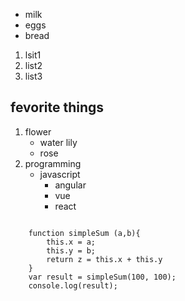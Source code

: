 + milk
+ eggs
+ bread


1. lsit1
1. list2
1. list3

## fevorite things
1. flower
    * water lily
    * rose
1. programming
    * javascript
        * angular
        * vue
        * react
        
```codeblocks

    function simpleSum (a,b){
        this.x = a;
        this.y = b;
        return z = this.x + this.y
    }
    var result = simpleSum(100, 100);
    console.log(result);
    
```
        




